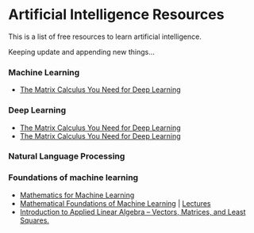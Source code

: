 # Artificial Intelligence Resources


This is a list of free resources to learn artificial intelligence.

Keeping update and appending new things...

### Machine Learning
<ul>
<li><a href="https://scholar.google.com/citations?view_op=view_citation&hl=en&user=SLMkts8AAAAJ&citation_for_view=SLMkts8AAAAJ:X9ykpCP0fEIC" title="Title"> The Matrix Calculus You Need for Deep Learning</a></li>
</ul>

### Deep Learning
<ul>
<li><a href="https://arxiv.org/abs/1802.01528" title="Title"> The Matrix Calculus You Need for Deep Learning</a></li>
<li><a href="https://scholar.google.com/citations?view_op=view_citation&hl=en&user=SLMkts8AAAAJ&citation_for_view=SLMkts8AAAAJ:X9ykpCP0fEIC" title="Title"> The Matrix Calculus You Need for Deep Learning</a></li>
</ul>



### Natural Language Processing


### Foundations of machine learning

<ul>
<li><a href="https://mml-book.github.io/" title="Title">Mathematics for Machine Learning
</a></li>
<li><a href="https://willett.psd.uchicago.edu/teaching/mathematical-foundations-of-machine-learning-fall-2021/" title="Title"> Mathematical Foundations of Machine Learning</a> | <a href="https://voices.uchicago.edu/willett/teaching/mathematical-foundations-of-machine-learning-fall-2020/" title="Title"> Lectures </a></li>
<li><a href="https://web.stanford.edu/~boyd/vmls/" title="Title"> Introduction to Applied Linear Algebra – Vectors, Matrices, and Least Squares.
</a></li>
</ul>
